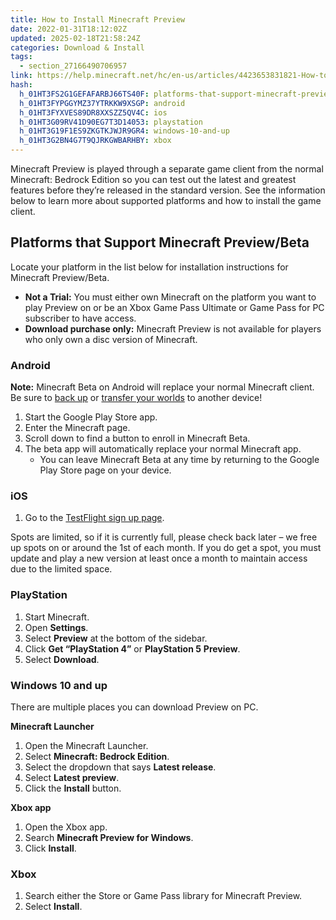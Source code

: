 ```yaml
---
title: How to Install Minecraft Preview
date: 2022-01-31T18:12:02Z
updated: 2025-02-18T21:58:24Z
categories: Download & Install
tags:
  - section_27166490706957
link: https://help.minecraft.net/hc/en-us/articles/4423653831821-How-to-Install-Minecraft-Preview
hash:
  h_01HT3FS2G1GEFAFARBJ66TS40F: platforms-that-support-minecraft-previewbeta
  h_01HT3FYPGGYMZ37YTRKKW9XSGP: android
  h_01HT3FYXVES89DR8XXSZZ5QV4C: ios
  h_01HT3G09RV41D90EG7T3D14053: playstation
  h_01HT3G19F1ES9ZKGTKJWJR9GR4: windows-10-and-up
  h_01HT3G2BN4G7T9QJRKGWBARHBY: xbox
---
```


Minecraft Preview is played through a separate game client from the normal Minecraft: Bedrock Edition so you can test out the latest and greatest features before they’re released in the standard version. See the information below to learn more about supported platforms and how to install the game client.

## Platforms that Support Minecraft Preview/Beta

Locate your platform in the list below for installation instructions for Minecraft Preview/Beta.

- **Not a Trial:** You must either own Minecraft on the platform you want to play Preview on or be an Xbox Game Pass Ultimate or Game Pass for PC subscriber to have access.
- **Download purchase only:** Minecraft Preview is not available for players who only own a disc version of Minecraft.

### Android

**Note:** Minecraft Beta on Android will replace your normal Minecraft client. Be sure to [back up](../Manage-Realms-Settings-Worlds/Restore-an-Automatic-Backup-of-a-Minecraft-Bedrock-Edition-Realm.md) or [transfer your worlds](../Backup-Restore/Use-Realms-to-transfer-a-Minecraft-Bedrock-Edition-World-to-Another-Device.md) to another device!

1.  Start the Google Play Store app.
2.  Enter the Minecraft page.
3.  Scroll down to find a button to enroll in Minecraft Beta.
4.  The beta app will automatically replace your normal Minecraft app.
    - You can leave Minecraft Beta at any time by returning to the Google Play Store page on your device.

### iOS

1.  Go to the [TestFlight sign up page](https://testflight.apple.com/join/qC1ZnReJ).

Spots are limited, so if it is currently full, please check back later – we free up spots on or around the 1st of each month. If you do get a spot, you must update and play a new version at least once a month to maintain access due to the limited space.

### PlayStation

1.  Start Minecraft.
2.  Open **Settings**.
3.  Select **Preview** at the bottom of the sidebar.
4.  Click **Get “PlayStation 4”** or **PlayStation 5** **Preview**.
5.  Select **Download**.

### Windows 10 and up

There are multiple places you can download Preview on PC.

**Minecraft Launcher**

1.  Open the Minecraft Launcher.
2.  Select **Minecraft: Bedrock Edition**.
3.  Select the dropdown that says **Latest release**.
4.  Select **Latest preview**.
5.  Click the **Install** button.

**Xbox app**

1.  Open the Xbox app.
2.  Search **Minecraft Preview for Windows**.
3.  Click **Install**.

### Xbox

1.  Search either the Store or Game Pass library for Minecraft Preview.
2.  Select **Install**.
